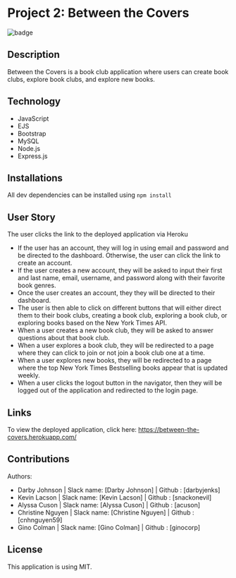 # Project 2: Between the Covers
![badge](https://img.shields.io/static/v1?label=license&message=MIT&color=blue)

## Description
Between the Covers is a book club application where users can create book clubs, explore book clubs, and explore new books.

## Technology
* JavaScript
* EJS
* Bootstrap
* MySQL
* Node.js
* Express.js

## Installations
All dev dependencies can be installed using `npm install`

## User Story
The user clicks the link to the deployed application via Heroku
* If the user has an account, they will log in using email and password and be directed to the dashboard. Otherwise, the user can click the link to create an account. 
* If the user creates a new account, they will be asked to input their first and last name, email, username, and password along with their favorite book genres. 
* Once the user creates an account, they they will be directed to their dashboard.
* The user is then able to click on different buttons that will either direct them to their book clubs, creating a book club, exploring a book club, or exploring books based on the New York Times API.
* When a user creates a new book club, they will be asked to answer questions about that book club.
* When a user explores a book club, they will be redirected to a page where they can click to join or not join a book club one at a time.
* When a user explores new books, they will be redirected to a page where the top New York Times Bestselling books appear that is updated weekly.
* When a user clicks the logout button in the navigator, then they will be logged out of the application and redirected to the login page.

## Links
To view the deployed application, click here: https://between-the-covers.herokuapp.com/

## Contributions
Authors:
* Darby Johnson | Slack name: [Darby Johnson] | Github : [darbyjenks]
* Kevin Lacson | Slack name: [Kevin Lacson] | Github : [snackonevil]
* Alyssa Cuson | Slack name: [Alyssa Cuson] | Github : [acuson]
* Christine Nguyen | Slack name: [Christine Nguyen] | Github : [cnhnguyen59]
* Gino Colman | Slack name: [Gino Colman] | Github : [ginocorp]

## License

This application is using MIT.